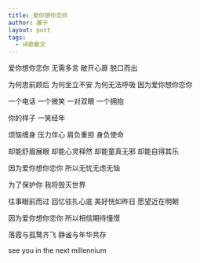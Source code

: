 ```yaml
---
title: 爱你想你恋你
author: 骡子
layout: post
tags:
  - 诗歌散文
---
```


爱你想你恋你 无需多言 敞开心扉 脱口而出

为何思前顾后 为何坐立不安 为何无法呼吸 因为爱你想你恋你

一个电话 一个微笑 一对双眼 一个拥抱

你的样子 一笑经年


烦恼缠身 压力伴心 肩负重担 身负使命

却能舒眉展眼 却能心灵释然 却能童真无邪 却能自得其乐

因为爱你想你恋你 所以无忧无虑无恼

为了保护你 我将毁灭世界


往事眼前而过 回忆驻扎心底 美好恍如昨日 愿望近在明朝

因为爱你想你恋你 所以相信期待憧憬

落霞与孤鹜齐飞 静谧与年华共存

see you in the next millennium
